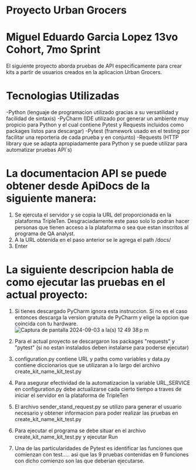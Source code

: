 # Proyecto Urban Grocers 

# Miguel Eduardo Garcia Lopez 13vo Cohort, 7mo Sprint
El siguiente proyecto aborda pruebas de API especificamente para crear kits a partir de usuarios creados en la aplicacion 
Urban Grocers.

# Tecnologias Utilizadas
-Python (lenguaje de programacion utilizado gracias a su versatilidad y facilidad de sintaxis)
-PyCharm (IDE utilizado por generar un ambiente muy propicio para Python y el cual contiene Pytest y Requests incluidos como packages listos para descargar)
-Pytest (framework usado en el testing por facilitar una reporteria de cada prueba y en conjunto)
-Requests (HTTP library que se adapta apropiadamente para Python y se puede utilizar para automatizar pruebas API´s)


# La documentacion API se puede obtener desde ApiDocs de la siguiente manera:
1) Se ejercuta el servidor y se copia la URL del proporcionada en la plataforma TripleTen. Desgraciadamente este paso solo lo podran hacer personas que tienen acceso a la plataforma o sea que estan inscritos al programa de QA analyst.
2) A la URL obtenida en el paso anterior se le agrega el path /docs/
3) Enter

# La siguiente descripcion habla de como ejecutar las pruebas en el actual proyecto:
1) Si tienes descargado PyCharm ignora esta instruccion. Si no es el caso entonces descarga la version gratuita de PyCharm y elige la opcion que coincida con tu hardware.
![Captura de pantalla 2024-09-03 a la(s) 12 49 38 p m](https://github.com/user-attachments/assets/cc64f5fe-b551-4e03-8dc7-db0bf1c10d3e)


1) Para el actual proyecto se descargaron los packages "requests" y "pytest" (si no estan instalados deben instalarse 
para poderse ejecutar)
2) configuration.py contiene URL y paths como variables y data.py contiene diccionarios que se utilizaran a lo largo
del archivo create_kit_name_kit_test.py
3) Para asegurar efectividad de la automatizacion la variable URL_SERVICE en configuration.py debe actualizarse cada 
cierto tiempo a traves de iniciar el servidor en la plataforma de TripleTen
4) El archivo sender_stand_request.py se utilizo para generar el usuario necesario y obtener informacion 
para poder realizar las pruebas en create_kit_name_kit_test.py
5) Para ejecutar el programa se debe situar en el archivo create_kit_name_kit_test.py y ejecutar Run 
6) Una de las particularidades de Pytest es identificar las funciones que comienzan con test..... asi que las 9 
pruebas contenidas en 9 funciones con dicho comienzo son las que deberian ejecutarse.
